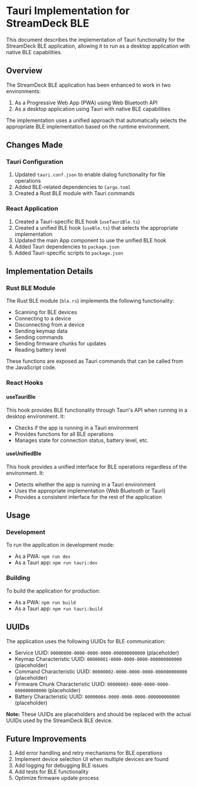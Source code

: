 # Tauri Implementation for StreamDeck BLE

This document describes the implementation of Tauri functionality for the StreamDeck BLE application, allowing it to run as a desktop application with native BLE capabilities.

## Overview

The StreamDeck BLE application has been enhanced to work in two environments:
1. As a Progressive Web App (PWA) using Web Bluetooth API
2. As a desktop application using Tauri with native BLE capabilities

The implementation uses a unified approach that automatically selects the appropriate BLE implementation based on the runtime environment.

## Changes Made

### Tauri Configuration

1. Updated `tauri.conf.json` to enable dialog functionality for file operations
2. Added BLE-related dependencies to `Cargo.toml`
3. Created a Rust BLE module with Tauri commands

### React Application

1. Created a Tauri-specific BLE hook (`useTauriBle.ts`)
2. Created a unified BLE hook (`useBle.ts`) that selects the appropriate implementation
3. Updated the main App component to use the unified BLE hook
4. Added Tauri dependencies to `package.json`
5. Added Tauri-specific scripts to `package.json`

## Implementation Details

### Rust BLE Module

The Rust BLE module (`ble.rs`) implements the following functionality:
- Scanning for BLE devices
- Connecting to a device
- Disconnecting from a device
- Sending keymap data
- Sending commands
- Sending firmware chunks for updates
- Reading battery level

These functions are exposed as Tauri commands that can be called from the JavaScript code.

### React Hooks

#### useTauriBle

This hook provides BLE functionality through Tauri's API when running in a desktop environment. It:
- Checks if the app is running in a Tauri environment
- Provides functions for all BLE operations
- Manages state for connection status, battery level, etc.

#### useUnifiedBle

This hook provides a unified interface for BLE operations regardless of the environment. It:
- Detects whether the app is running in a Tauri environment
- Uses the appropriate implementation (Web Bluetooth or Tauri)
- Provides a consistent interface for the rest of the application

## Usage

### Development

To run the application in development mode:
- As a PWA: `npm run dev`
- As a Tauri app: `npm run tauri:dev`

### Building

To build the application for production:
- As a PWA: `npm run build`
- As a Tauri app: `npm run tauri:build`

## UUIDs

The application uses the following UUIDs for BLE communication:
- Service UUID: `00000000-0000-0000-0000-000000000000` (placeholder)
- Keymap Characteristic UUID: `00000001-0000-0000-0000-000000000000` (placeholder)
- Command Characteristic UUID: `00000002-0000-0000-0000-000000000000` (placeholder)
- Firmware Chunk Characteristic UUID: `00000003-0000-0000-0000-000000000000` (placeholder)
- Battery Characteristic UUID: `00000004-0000-0000-0000-000000000000` (placeholder)

**Note:** These UUIDs are placeholders and should be replaced with the actual UUIDs used by the StreamDeck BLE device.

## Future Improvements

1. Add error handling and retry mechanisms for BLE operations
2. Implement device selection UI when multiple devices are found
3. Add logging for debugging BLE issues
4. Add tests for BLE functionality
5. Optimize firmware update process